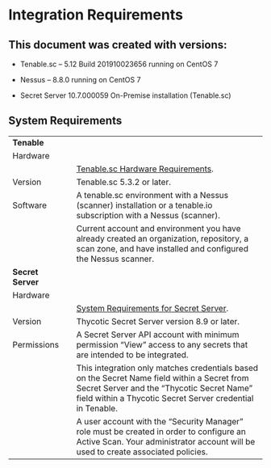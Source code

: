[title]: # (Requirements)
[tags]: # (requirements)
[priority]: # (1)
# Integration Requirements

## This document was created with versions:

   * Tenable.sc – 5.12 Build 201910023656 running on CentOS 7

   * Nessus – 8.8.0 running on CentOS 7

   * Secret Server 10.7.000059 On-Premise installation (Tenable.sc)

## System Requirements
|   |   |   |
| ----- | ----- | ----- |
| __Tenable__|  |  |
| Hardware|  |   |
| |  | [Tenable.sc Hardware Requirements](https://docs.tenable.com/generalrequirements/Content/SCHardwareRequirements.htm).  |
|  Version |  | Tenable.sc 5.3.2 or later. |
| Software |  | A tenable.sc environment with a Nessus (scanner) installation or a tenable.io subscription with a Nessus (scanner). |
| |  | Current account and environment you have already created an organization, repository, a scan zone, and have installed and configured the Nessus scanner.  |
| __Secret Server__ |  |  |
| Hardware |  |  |
|  |  | [System Requirements for Secret Server](https://thycotic.force.com/support/s/article/System-Requirements-for-Secret-Server). |
| Version |  | Thycotic Secret Server version 8.9 or later. |
| Permissions |  | A Secret Server API account with minimum permission “View” access to any secrets that are intended to be integrated.  |
|   |   | This integration only matches credentials based on the Secret Name field within a Secret from Secret Server and the “Thycotic Secret Name” field within a Thycotic Secret Server credential in Tenable.  |
|   |   |  A user account with the “Security Manager” role must be created in order to configure an Active Scan. Your administrator account will be used to create associated policies. |

